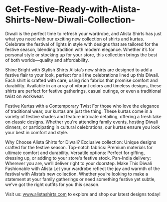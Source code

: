 # Get-Festive-Ready-with-Alista-Shirts-New-Diwali-Collection-
Diwali is the perfect time to refresh your wardrobe, and Alista Shirts has just what you need with our exciting new collection of shirts and kurtas. Celebrate the festival of lights in style with designs that are tailored for the festive season, blending tradition with modern elegance. Whether it’s for personal style or stocking up for your store, this collection brings the best of both worlds—quality and affordability.

Shine Bright with Stylish Shirts
Alista’s new shirts are designed to add a festive flair to your look, perfect for all the celebrations lined up this Diwali. Each shirt is crafted with care, using rich fabrics that promise comfort and durability. Available in an array of vibrant colors and timeless designs, these shirts are perfect for festive gatherings, casual outings, or even a traditional twist on workwear.

Festive Kurtas with a Contemporary Twist
For those who love the elegance of traditional wear, our kurtas are just the thing. These kurtas come in a variety of festive shades and feature intricate detailing, offering a fresh take on classic designs. Whether you're attending family events, hosting Diwali dinners, or participating in cultural celebrations, our kurtas ensure you look your best in comfort and style.

Why Choose Alista Shirts for Diwali?
Exclusive collection: Unique designs crafted for the festive season.
Top-notch fabrics: Premium materials for ultimate comfort and durability.
Versatile options: Perfect for gifting, dressing up, or adding to your store's festive stock.
Pan-India delivery: Wherever you are, we’ll deliver right to your doorstep.
Make This Diwali Fashionable with Alista
Let your wardrobe reflect the joy and warmth of the festival with Alista’s new collection. Whether you’re looking to make a statement at your family gatherings or need something festive yet subtle, we’ve got the right outfits for you this season.

Visit us: www.alistashirts.com to explore and shop our latest designs today!
